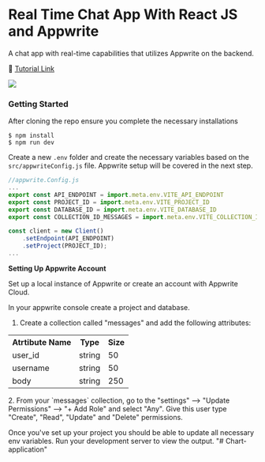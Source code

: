 # Real Time Chat App With React JS and Appwrite

A chat app with real-time capabilities that utilizes Appwrite on the backend.

🎥 [Tutorial Link](https://youtu.be/t7S0I78sloI?feature=shared)

<img src="images/demo.png"/>

### Getting Started

After cloning the repo ensure you complete the necessary installations

```
$ npm install
$ npm run dev
```

Create a new `.env` folder and create the necessary variables based on the `src/appwriteConfig.js` file. Appwrite setup will be covered in the next step.

```js
//appwrite.Config.js
...
export const API_ENDPOINT = import.meta.env.VITE_API_ENDPOINT
export const PROJECT_ID = import.meta.env.VITE_PROJECT_ID
export const DATABASE_ID = import.meta.env.VITE_DATABASE_ID
export const COLLECTION_ID_MESSAGES = import.meta.env.VITE_COLLECTION_ID_MESSAGES

const client = new Client()
    .setEndpoint(API_ENDPOINT)
    .setProject(PROJECT_ID);
...
```

**Setting Up Appwrite Account**

Set up a local instance of Appwrite or create an account with Appwrite Cloud.

In your appwrite console create a project and database.

1. Create a collection called "messages" and add the following attributes:
 <table>
     <tr>
         <th>Atrtibute Name</th>
         <th>Type</th>
         <th>Size</th>
     </tr>
         <tr>
         <td>user_id</td>
         <td>string</td>
         <td>50</td>
     </tr>
         </tr>
         <tr>
         <td>username</td>
         <td>string</td>
         <td>50</td>
     </tr>
         </tr>
         <tr>
         <td>body</td>
         <td>string</td>
         <td>250</td>
     </tr>
 </table>
2. From your `messages` collection, go to the "settings" --> "Update Permissions" --> "+ Add Role" and select "Any". Give this user type "Create", "Read", "Update" and "Delete" permissions.

Once you've set up your project you should be able to update all necessary env variables.
Run your development server to view the output.
"# Chart-application" 
